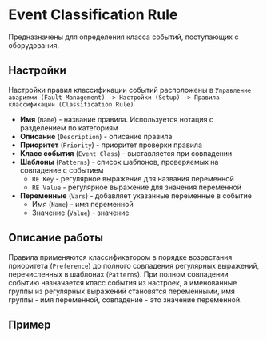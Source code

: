 # Event Classification Rule

Предназначены для определения класса событий, поступающих с оборудования.


## Настройки

Настройки правил классификации событий расположены в 
`Управление авариями (Fault Management) -> Настройки (Setup) -> Правила классификации (Classification Rule)`

* **Имя** (`Name`) - название правила. Используется нотация с разделением по категориям
* **Описание** (`Description`) - описание правила
* **Приоритет** (`Priority`) - приоритет проверки правила
* **Класс события** (`Event Class`) - выставляется при совпадении
* **Шаблоны** (`Patterns`) - список шаблонов, проверяемых на совпадение с событием
    * `RE Key` - регулярное выражение для названия переменной
    * `RE Value` - регулярное выражение для значения переменной
* **Переменные** (`Vars`) - добавляет указанные переменные в событие
   * Имя (`Name`) - имя переменной
   * Значение (`Value`) - значение

## Описание работы

Правила применяются классификатором в порядке возрастания приоритета (`Preference`) до полного совпадения регулярных 
выражений, перечисленных в шаблонах (`Patterns`). При полном совпадении событию назначается класс события из настроек, 
а именованные группы из регулярных выражений становятся переменными, имя группы - имя переменной, совпадение - это значение переменной.


## Пример

